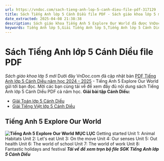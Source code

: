 ```yaml
---
url: https://vndoc.com/sach-tieng-anh-lop-5-canh-dieu-file-pdf-317129
title: Sách Tiếng Anh lớp 5 Cánh Diều file PDF - Sách giáo khoa lớp 5 mới - VnDoc.com
date_extracted: 2025-04-08 21:38:38
description: Sách giáo khoa Tiếng Anh 5 Explore Our World đã được VnDoc.com cập nhật PDF nội dung sách giáo khoa môn Tiếng Anh năm học 2024 - 2025 giúp thầy/cô dễ dàng xem online.
keywords: Tiếng Anh lớp 5,Giải Tiếng Anh lớp 5,Tiếng Anh lớp 5 Cánh Diều,PDF Tiếng Anh lớp 5 Cánh Diều,Sách Tiếng Anh lớp 5 Cánh Diều PDF,sách giáo khoa lớp 5 Cánh Diều,sách Tiếng Anh lớp 5 Cánh Diều pdf tập 1,sách Tiếng Anh lớp 5 Cánh Diều pdf tập 2,Sách Tiếng Anh 5 Cánh Diều PDF,PDF Tiếng Anh 5 Explore Our World
---
```


# Sách Tiếng Anh lớp 5 Cánh Diều file PDF
 _Sách giáo khoa lớp 5 mới_
Dưới đây VnDoc.com đã cập nhật bản [PDF Tiếng Anh lớp 5 Cánh Diều năm học 2024 - 2025](<https://vndoc.com/sach-tieng-anh-lop-5-canh-dieu-file-pdf-317129>) \- Tiếng Anh 5 Explore Our World gửi tới bạn đọc. Mời các bạn cùng tải về để xem đầy đủ nội dung  sách Tiếng Anh lớp 5 Cánh Diều PDF cả năm học.
**Giải bài tập Cánh Diều:**
  * [Giải Toán lớp 5 Cánh Diều](<https://vndoc.com/toan-lop-5-canh-dieu>)
  * [Giải Tiếng Việt lớp 5 Cánh Diều](<https://vndoc.com/tieng-viet-lop-5-canh-dieu>)

## **Tiếng Anh 5 Explore Our World**
**![Tiếng Anh 5 Explore Our World](https://i.vdoc.vn/data/image/2024/03/20/tieng-anh-5-cd-6.png)**
**MỤC LỤC**
Getting started
Unit 1: Animal Habitats
Unit 2: Let's eat
Unit 3: On the move
Unit 4: Our senses
Unit 5: Out health
Unit 6: The world of school
Unit 7: The world of work
Unit 8: Fantastic holidays and festival
 _**Tải về để xem trọn bộ file SGK Tiếng Anh lớp 5 Cánh Diều**_
